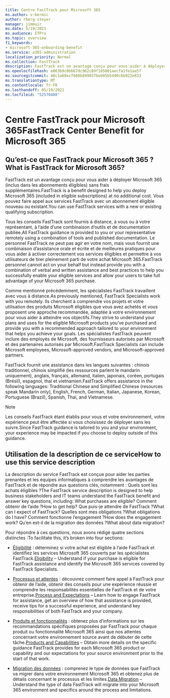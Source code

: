 ```yaml
---
title: Centre FastTrack pour Microsoft 365
ms.author: v-bermic
author: rberg-steyer
manager: jimmuir
ms.date: 5/19/2021
ms.audience: ITPro
ms.topic: overview
f1_keywords:
- microsoft-365-onboarding-benefit
ms.service: o365-administration
localization_priority: Normal
ms.collection: FastTrack
description: FastTrack est un avantage conçu pour vous aider à déployer Microsoft 365 (inclus dans les abonnements éligibles) sans frais supplémentaires. Vous pouvez faire appel aux services FastTrack avec un abonnement éligible nouveau ou existant.
ms.openlocfilehash: e063b9c0bb67dc962c89f165001aecfa1fe1aa5f
ms.sourcegitcommit: 48c1a68ecf668b849037beb05b5490c6b922e833
ms.translationtype: MT
ms.contentlocale: fr-FR
ms.lasthandoff: 05/19/2021
ms.locfileid: "52570408"
---
```

# <a name="fasttrack-center-benefit-for-microsoft-365"></a><span data-ttu-id="5f1e1-104">Centre FastTrack pour Microsoft 365</span><span class="sxs-lookup"><span data-stu-id="5f1e1-104">FastTrack Center Benefit for Microsoft 365</span></span>

## <a name="what-is-fasttrack-for-microsoft-365"></a><span data-ttu-id="5f1e1-105">Qu’est-ce que FastTrack pour Microsoft 365 ?</span><span class="sxs-lookup"><span data-stu-id="5f1e1-105">What is FastTrack for Microsoft 365?</span></span>

<span data-ttu-id="5f1e1-106">FastTrack est un avantage conçu pour vous aider à déployer Microsoft 365 (inclus dans les abonnements éligibles) sans frais supplémentaires.</span><span class="sxs-lookup"><span data-stu-id="5f1e1-106">FastTrack is a benefit designed to help you deploy Microsoft 365 (included in eligible subscriptions) at no additional cost.</span></span> <span data-ttu-id="5f1e1-107">Vous pouvez faire appel aux services FastTrack avec un abonnement éligible nouveau ou existant.</span><span class="sxs-lookup"><span data-stu-id="5f1e1-107">You can use FastTrack services with a new or existing qualifying subscription.</span></span>

<span data-ttu-id="5f1e1-108">Tous les conseils FastTrack sont fournis à distance, à vous ou à votre représentant, à l’aide d’une combinaison d’outils et de documentation publiée.</span><span class="sxs-lookup"><span data-stu-id="5f1e1-108">All FastTrack guidance is provided to you or your representative remotely using a combination of tools and published documentation.</span></span> <span data-ttu-id="5f1e1-109">Le personnel FastTrack ne peut pas agir en votre nom, mais vous fournit une combinaison d’assistance orale et écrite et de meilleures pratiques pour vous aider à activer correctement vos services éligibles et permettre à vos utilisateurs de tirer pleinement parti de votre achat Microsoft 365.</span><span class="sxs-lookup"><span data-stu-id="5f1e1-109">FastTrack personnel cannot act on your behalf but instead provide you with a combination of verbal and written assistance and best practices to help you successfully enable your eligible services and allow your users to take full advantage of your Microsoft 365 purchase.</span></span>

<span data-ttu-id="5f1e1-110">Comme mentionné précédemment, les spécialistes FastTrack travaillent avec vous à distance.</span><span class="sxs-lookup"><span data-stu-id="5f1e1-110">As previously mentioned, FastTrack Specialists work with you remotely.</span></span> <span data-ttu-id="5f1e1-111">Ils cherchent à comprendre vos projets et votre utilisation des produits Microsoft éligibles que vous avez achetés et vous proposent une approche recommandée, adaptée à votre environnement pour vous aider à atteindre vos objectifs.</span><span class="sxs-lookup"><span data-stu-id="5f1e1-111">They strive to understand your plans and uses for the eligible Microsoft products you’ve purchased and provide you with a recommended approach tailored to your environment that helps you achieve your goals.</span></span> <span data-ttu-id="5f1e1-112">Les spécialistes FastTrack peuvent inclure des employés de Microsoft, des fournisseurs autorisés par Microsoft et des partenaires autorisés par Microsoft.</span><span class="sxs-lookup"><span data-stu-id="5f1e1-112">FastTrack Specialists can include Microsoft employees, Microsoft-approved vendors, and Microsoft-approved partners.</span></span>

<span data-ttu-id="5f1e1-113">FastTrack fournit une assistance dans les langues suivantes : chinois traditionnel, chinois simplifié (les ressources parlent le mandarin uniquement), anglais, français, allemand, italien, japonais, coréen, portugais (Brésil), espagnol, thaï et vietnamien.</span><span class="sxs-lookup"><span data-stu-id="5f1e1-113">FastTrack offers assistance in the following languages: Traditional Chinese and Simplified Chinese (resources speak Mandarin only), English, French, German, Italian, Japanese, Korean, Portuguese (Brazil), Spanish, Thai, and Vietnamese.</span></span>

> [!NOTE]
> <span data-ttu-id="5f1e1-114">Les conseils FastTrack étant établis pour vous et votre environnement, votre expérience peut être affectée si vous choisissez de déployer sans les suivre.</span><span class="sxs-lookup"><span data-stu-id="5f1e1-114">Since FastTrack guidance is tailored to you and your environment, your experience may be impacted if you choose to deploy outside of this guidance.</span></span>

## <a name="how-to-use-this-service-description"></a><span data-ttu-id="5f1e1-115">Utilisation de la description de ce service</span><span class="sxs-lookup"><span data-stu-id="5f1e1-115">How to use this service description</span></span>

<span data-ttu-id="5f1e1-116">La description du service FastTrack est conçue pour aider les parties prenantes et les équipes informatiques à comprendre les avantages de FastTrack et de répondre aux questions clés, notamment : Quels sont les achats éligibles ?</span><span class="sxs-lookup"><span data-stu-id="5f1e1-116">The FastTrack service description is designed to help business stakeholders and IT teams understand the FastTrack benefit and answer key questions, including: What purchases are eligible?</span></span> <span data-ttu-id="5f1e1-117">Comment obtenir de l’aide ?</span><span class="sxs-lookup"><span data-stu-id="5f1e1-117">How to get help?</span></span> <span data-ttu-id="5f1e1-118">Que puis-je attendre de FastTrack ?</span><span class="sxs-lookup"><span data-stu-id="5f1e1-118">What can I expect of FastTrack?</span></span> <span data-ttu-id="5f1e1-119">Quelles sont mes obligations ?</span><span class="sxs-lookup"><span data-stu-id="5f1e1-119">What obligations do I have?</span></span> <span data-ttu-id="5f1e1-120">Comment fonctionne l’engagement ?</span><span class="sxs-lookup"><span data-stu-id="5f1e1-120">How does the engagement work?</span></span> <span data-ttu-id="5f1e1-121">Qu’en est-il de la migration des données ?</span><span class="sxs-lookup"><span data-stu-id="5f1e1-121">What about data migration?</span></span>

<span data-ttu-id="5f1e1-122">Pour répondre à ces questions, nous avons rédigé quatre sections distinctes :</span><span class="sxs-lookup"><span data-stu-id="5f1e1-122">To facilitate this, it’s broken into four sections:</span></span>

  - <span data-ttu-id="5f1e1-123">[Éligibilité](eligibility.md) : déterminez si votre achat est éligible à l’aide FastTrack et identifiez les services Microsoft 365 couverts par les spécialistes FastTrack.</span><span class="sxs-lookup"><span data-stu-id="5f1e1-123">[Eligibility](eligibility.md) – Understand if your purchase is eligible for FastTrack assistance and identify the Microsoft 365 services covered by FastTrack Specialists.</span></span>

  - <span data-ttu-id="5f1e1-124">[Processus et attentes](process-and-expectations.md) : découvrez comment faire appel à FastTrack pour obtenir de l’aide, obtenir des conseils pour une expérience réussie et comprendre les responsabilités essentielles de FastTrack et de votre entreprise.</span><span class="sxs-lookup"><span data-stu-id="5f1e1-124">[Process and Expectations](process-and-expectations.md) – Learn how to engage FastTrack for assistance, get an overview of how that assistance is provided, receive tips for a successful experience, and understand key responsibilities of both FastTrack and your company.</span></span>

  - <span data-ttu-id="5f1e1-125">[Produits et fonctionnalités](products-and-capabilities.md) : obtenez plus d’informations sur les recommandations spécifiques proposées par FastTrack pour chaque produit ou fonctionnalité Microsoft 365 ainsi que nos attentes concernant votre environnement source avant de débuter de cette tâche.</span><span class="sxs-lookup"><span data-stu-id="5f1e1-125">[Products and Capabilities](products-and-capabilities.md) – Obtain more details on the specific guidance FastTrack provides for each Microsoft 365 product or capability and our expectations for your source environment prior to the start of that work.</span></span>

  - <span data-ttu-id="5f1e1-126">[Migration des données](data-migration.md) : comprenez le type de données que FastTrack va migrer dans votre environnement Microsoft 365 et obtenez plus de détails concernant le processus et les limites.</span><span class="sxs-lookup"><span data-stu-id="5f1e1-126">[Data Migration](data-migration.md) – Understand the type of data FastTrack will migrate into your Microsoft 365 environment and specifics around the process and limitations.</span></span>
